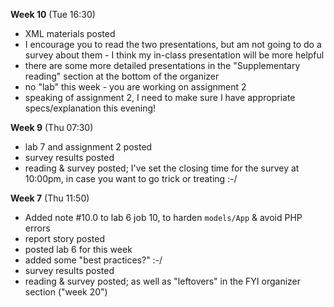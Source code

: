**Week 10** (Tue 16:30)
- XML materials posted
- I encourage you to read the two presentations, but am not
going to do a survey about them - I think my in-class
presentation will be more helpful
- there are some more detailed presentations in the 
"Supplementary reading" section at the bottom of the organizer
- no "lab" this week - you are working on assignment 2
- speaking of assignment 2, I need to make sure I have appropriate
specs/explanation this evening!

**Week 9** (Thu 07:30)
- lab 7 and assignment 2 posted
- survey results posted
- reading & survey posted; I've set the closing time for the survey at
10:00pm, in case you want to go trick or treating :-/

**Week 7** (Thu 11:50)
- Added note #10.0 to lab 6 job 10, to harden `models/App` & avoid PHP errors
- report story posted
- posted lab 6 for this week
- added some "best practices?" :-/
- survey results posted
- reading & survey posted; as well as "leftovers" in the FYI organizer section ("week 20")

